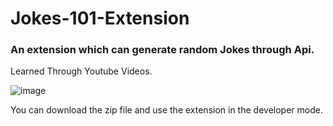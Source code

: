 # Jokes-101-Extension
<h3>An extension which can generate random Jokes through Api.</h3>
Learned Through Youtube Videos.

![image](https://user-images.githubusercontent.com/85568108/186688746-1a4a42df-5e82-456c-b4d7-a4252dafcbe6.png)

You can download the zip file and use the extension in the developer mode.

